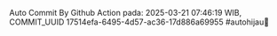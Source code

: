 Auto Commit By Github Action pada: 2025-03-21 07:46:19 WIB, COMMIT_UUID 17514efa-6495-4d57-ac36-17d886a69955 #autohijau🗿
